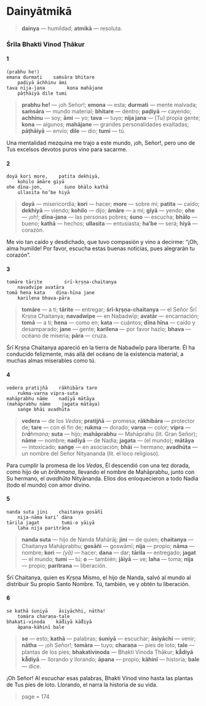 # Dainyātmikā

> **dainya** — humildad; **atmikā** — resoluta.

### Śrīla Bhakti Vinod Ṭhākur

#### 1

    (prabhu he!)
    emana durmati    saṁsāra bhitare
        paḍiyā āchhinu āmi
    tava nija-jana        kona mahājane
        pāṭhāiyā dile tumi

> **prabhu he!** — ¡oh Señor!; **emona** — esta; **durmati** — mente malvada; **saṁsāra** — mundo material; **bhitare** — dentro; **paḍiyā** — cayendo; **achhinu** — soy; **āmi** — yo; **tava** — tuyo; **nija jana** — [Tu] propia gente; **kona** — algunos; **mahājane** — grandes personalidades exaltadas; **pāṭhāiyā** — envío; **dile** — dio; **tumi** — tú.

Una mentalidad mezquina me trajo a este mundo, ¡oh, Señor!, pero uno de Tus excelsos devotos puros vino para sacarme.

#### 2

    doyā kori more,    patita dekhiyā,
        kohilo āmāre giyā
    ohe dīna-jon,        śuno bhālo kathā
        ullasita ho’be hiyā

> **doyā** — misericordia; **kori** — hacer; **more** — sobre mí; **patita** — caído; **dekhiyā** — viendo; **kohilo** — dijo; **āmāre** — a mí; **giyā** — yendo; **ohe** — ¡oh!; **dīna-jana** — las personas pobres; **śuno** — escucha; **bhālo** — bueno; **kathā** — hechos; **ullasita** — entusiasta; **ha’be** — será; **hiyā** — corazón.

Me vio tan caído y desdichado, que tuvo compasión y vino a decirme: “¡Oh, alma humilde! Por favor, escucha estas buenas noticias, pues alegrarán tu corazón”.

#### 3

    tomāre tārite        śrī-kṛṣṇa-chaitanya
        navadvīpe avatāra
    tomā hena kata    dīna-hīna jane
        karilena bhava-pāra

> **tomāre** — a ti; **tārite** — entregar; **śrī-kṛṣṇa-chaitanya** — el Señor Śrī Kṛṣṇa Chaitanya; **navadwīpe** — en Nabadwīp; **avatār** — encarnación; **tomā** — a ti; **hena** — como en; **kata** — cuántos; **dīna hīna** — caído y desamparado; **jane** — gente; **karilena** — por favor hazlo; **bhava** — océano de miseria; **pāra** — cruza.

Śrī Kṛṣṇa Chaitanya apareció en la tierra de Nabadwīp para liberarte. Él ha conducido felizmente, más allá del océano de la existencia material, a muchas almas miserables como tú.

#### 4

    vedera pratijñā    rākhibāra tare
        rukma-varṇa vipra-suta
    mahāprabhu nāme    nadīyā mātāya
    (mahāprabhu nāme    jagata mātāya)
        saṅge bhāi avadhūta

> **vedera** — de los *Vedas*; **pratijñā** — promesa; **rākhibāra** — protector de; **tare** — con el fin de; **rukma** — dorado; **varṇa** — color; **vipra** — *br**ā**hmana*; **suta** — hijo; **mahāprabhu** — Mahāprahu (lit. Gran Señor); **nāme** — nombre; **nadīyā** — de Nadia; **jagata** — (el mundo); **mātāya** — intoxicado; **saṅge** — en asociación; **bhāi** — hermano; **avadhūta** — un nombre del Señor Nityananda (lit. el loco religioso).

Para cumplir la promesa de los *Vedas*, Él descendió con una tez dorada, como hijo de un *brāhmana*, llevando el nombre de Mahāprabhu, junto con Su hermano, el *avadhūta* Nityānanda. Ellos dos enloquecieron a todo Nadia (todo el mundo) con amor divino.

#### 5

    nanda suta jini    chaitanya gosāñī
        nija-nāma kari’ dāna
    tārila jagat        tumi-o yāiyā
        laha nija paritrāṇa

> **nanda suta** — hijo de Nanda Mahārāj; **jini** — de quien; **chaitanya** — Chaitanya Mahāprabhu; **gosāñi** — goswāmī; **nija** — propio; **nāma** — nombre; **kori** — *(yā)* — hacer; **dana** — dar; **tārila** — entregado; **jagat** — el mundo; **tumi** — tú; **o** — también; **jāiyā** — ve; **laha** — toma; **nija** — propio; **paritrana** — liberación.

Śrī Chaitanya, quien es Kṛṣṇa Mismo, el hijo de Nanda, salvó al mundo al distribuir Su propio Santo Nombre. Tú, también, ve y obtén tu liberación.

#### 6

    se kathā śuniyā    āsiyāchhi, nātha!
        tomāra charaṇa-tale
    bhakati-vinoda    kā̐diyā kā̐diyā
        āpana-kāhinī bale

> **se** — esto; **kathā** — palabras; **śuniyā** —  escuchar; **āsiyāchi** — venir; **nātha** — ¡oh Señor!; **tomāra** — tuyo; **charaṇa** — pies de loto; **tale** — plantas de los pies; **bhakativinoda** — Bhakti Vinoda Ṭhākur; **kā̐diyā kā̐diyā** — llorando y llorando; **āpana** — propio; **kāhinī** — historia; **bale** — dice.

¡Oh Señor! Al escuchar esas palabras, Bhakti Vinod vino hasta las plantas de Tus pies de loto. Llorando, el narra la historia de su vida.


> page = 174
